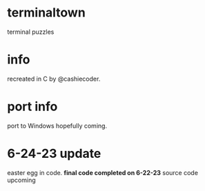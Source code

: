 # terminaltown
terminal puzzles
# info
recreated in C by @cashiecoder.
# port info
port to Windows hopefully coming.
# 6-24-23 update
easter egg in code.
**final code completed on 6-22-23**
source code upcoming
